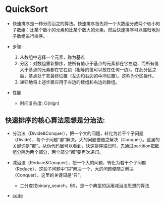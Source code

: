 # QuickSort

- 快速排序是一种分而治之的算法。快速排序首先将一个大数组分成两个较小的子数组：比某个数小的元素和比某个数大的元素。然后快速排序可以递归地对子数组进行排序。

- 步骤:
  1. 从数组中选择一个元素，称为基点
  2. 分区：对数组重新排序，使所有值小于基点的元素都在它左边，而所有值大于基点的元素都在它右边（相等的值可以放在任何一边）。在此分区之后，基点处于其最终位置（左边和右边的中间位置）。这称为分区操作。
  3. 递归地将上述步骤应用于左边的数组和右边的数组。

- 性能
  - 时间复杂度: O(nlgn)

## 快速排序的核心算法思想是分治法:
- 分治法（Divide&Conquer），把一个大的问题，转化为若干个子问题（Divide），每个子问题“都”解决，大的问题便随之解决（Conquer）。这里的关键词是“都”。从伪代码里可以看到，快速排序递归时，先通过partition把数组分隔为两个部分，两个部分“都”要再次递归。
- 减治法（Reduce&Conquer），把一个大的问题，转化为若干个子问题（Reduce），这些子问题中“只”解决一个，大的问题便随之解决（Conquer）。这里的关键词是“只”。
  - 二分查找binary_search，BS，是一个典型的运用减治法思想的算法.

- [code](quickSort.go)

